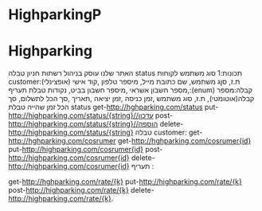 # HighparkingP
# Highparking
האתר שלנו עוסק בניהול רשתות חניון 
טבלה status תכונות:1 סוג משתמש
לקוחות customer:ת.ז, סןג משתמש, שם כתובת מייל, מיספר טלפון ,קוד אישי (אופצינלי)  ,מספר חשבון אשראי ,מיספר חשבון בביט, נקודות
טבלת תעריף:(enum)
קבלה:מספר קבלה(אוטומטי), ת.ז, סוג משתמש ,זמן כניסה ,זמן יציאה ,תאריך ,סך הכל לתשלום, סך הכל זמן שהייה 
טבלת status
get-http://hghparking.com/status
put-http://highparking.com/status/{string}//עדכון
post-http://highparking.com/status/{string}//הוספה
delete-http://highparking.com/status/{string}
טבלה  customer:
get-http://hghparking.com/cosrumer
get-http://hghparking.com/cosrumer{id}
put-http://highparking.com/cosrumer{id}
post-http://highparking.com/cosrumer{id}
delete-http://highparking.com/cosrumer{id}
תעריף :

get-http://hghparking.com/rate/{k}
put-http://highparking.com/rate/{k}
post-http://highparking.com/rate/{k}
delete-http://highparking.com/rate/{k}.
